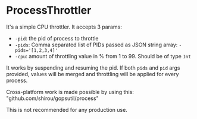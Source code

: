 # ProcessThrottler

It's a simple CPU throttler.
It accepts 3 params:

- `-pid`: the pid of process to throttle
- `-pids`: Comma separated list of PIDs passed as JSON string array: `-pids='[1,2,3,4]'`
- `-cpu`: amount of throttling value in % from 1 to 99. Should be of type `Int`

It works by suspending and resuming the pid.
If both `pids` and `pid` args provided, values will be merged and throttling will be applied for every process.

Cross-platform work is made possible by using this: "github.com/shirou/gopsutil/process"

This is not recommended for any production use.
